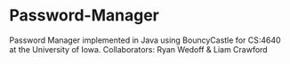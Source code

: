# Password-Manager
Password Manager implemented in Java using BouncyCastle for CS:4640 at the University of Iowa.
Collaborators:  Ryan Wedoff & Liam Crawford
